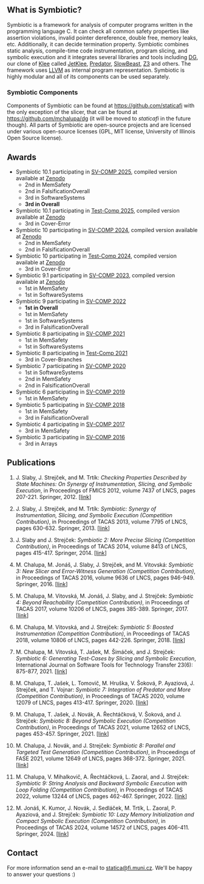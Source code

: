 ## What is Symbiotic?
Symbiotic is a framework for analysis of computer programs written in the programming language C. It can check all common safety properties like assertion violations, invalid pointer dereference, double free, memory leaks, etc. Additionally, it can decide termination property. Symbiotic combines static analysis, compile-time code instrumentation, program slicing, and symbolic execution and it integrates several libraries and tools including [DG](https://github.com/mchalupa/dg), our clone of [Klee](http://klee.github.io/) called [JetKlee](https://github.com/staticafi/JetKlee), [Predator](http://www.fit.vutbr.cz/research/groups/verifit/tools/predator/), [SlowBeast](https://gitlab.fi.muni.cz/xchalup4/slowbeast), [Z3](https://github.com/Z3Prover/z3) and others. The framework uses [LLVM](<https://llvm.org>) as internal program representation. Symbiotic is highly modular and all of its components can be used separately.

### Symbiotic Components

Components of Symbiotic can be found at <https://github.com/staticafi> with the only exception of the slicer, that can be found at <https://github.com/mchalupa/dg> (it will be moved to _staticafi_ in the future though). All parts of Symbiotic are open-source projects and are licensed under various open-source licenses (GPL, MIT license, University of Illinois Open Source license).

## Awards
* Symbiotic 10.1 participating in [SV-COMP 2025](https://sv-comp.sosy-lab.org/2025/results/results-verified/), compiled version available at [Zenodo](https://zenodo.org/records/14230101)
  * 2nd in MemSafety
  * 2nd in FalsificationOverall
  * 3rd in SoftwareSystems
  * **3rd in Overall**
* Symbiotic 10.1 participating in [Test-Comp 2025](https://test-comp.sosy-lab.org/2025/results/results-verified/), compiled version available at [Zenodo](https://zenodo.org/records/14230101)
  * 3rd in Cover-Error 
* Symbiotic 10 participating in [SV-COMP 2024](https://sv-comp.sosy-lab.org/2024/results/results-verified/), compiled version available at [Zenodo](https://zenodo.org/records/10202594)
  * 2nd in MemSafety
  * 2nd in FalsificationOverall
* Symbiotic 10 participating in [Test-Comp 2024](https://test-comp.sosy-lab.org/2024/results/results-verified/), compiled version available at [Zenodo](https://zenodo.org/records/10202594)
  * 3rd in Cover-Error
* Symbiotic 9.1 participating in [SV-COMP 2023](https://sv-comp.sosy-lab.org/2023/results/results-verified/), compiled version available at [Zenodo](https://zenodo.org/record/7622656#.Y-P7YnbMKUk)
  * 1st in MemSafety 
  * 1st in SoftwareSystems
* Symbiotic 9 participating in [SV-COMP 2022](https://sv-comp.sosy-lab.org/2022/results/results-verified/)
  * **1st in Overall**
  * 1st in MemSafety 
  * 1st in SoftwareSystems
  * 3rd in FalsificationOverall
* Symbiotic 8 participating in [SV-COMP 2021](https://sv-comp.sosy-lab.org/2021/results/results-verified/)
  * 1st in MemSafety 
  * 1st in SoftwareSystems
* Symbiotic 8 participating in [Test-Comp 2021](https://test-comp.sosy-lab.org/2021/results/results-verified/)
  * 3rd in Cover-Branches
* Symbiotic 7 participating in [SV-COMP 2020](https://sv-comp.sosy-lab.org/2020/results/results-verified/)
  * 1st in SoftwareSystems
  * 2nd in MemSafety 
  * 2nd in FalsificationOverall
* Symbiotic 6 participating in [SV-COMP 2019](https://sv-comp.sosy-lab.org/2019/results/results-verified/)
  * 1st in MemSafety 
* Symbiotic 5 participating in [SV-COMP 2018](https://sv-comp.sosy-lab.org/2018/results/results-verified/)
  * 1st in MemSafety 
  * 3rd in FalsificationOverall
* Symbiotic 4 participating in [SV-COMP 2017](https://sv-comp.sosy-lab.org/2017/results/results-verified/)
  * 3rd in MemSafety 
* Symbiotic 3 participating in [SV-COMP 2016](https://sv-comp.sosy-lab.org/2016/results/results-verified/)
  * 3rd in Arrays

## Publications

1. J. Slaby, J. Strejček, and M. Trtík: _Checking Properties Described by State Machines: On Synergy of Instrumentation, Slicing, and Symbolic Execution_, in Proceedings of FMICS 2012, volume 7437 of LNCS, pages 207-221. Springer, 2012. \[[link](http://is.muni.cz/repo/984069/sse.pdf)\]

2. J. Slaby, J. Strejček, and M. Trtík: _Symbiotic: Synergy of Instrumentation, Slicing, and Symbolic Execution (Competition Contribution)_, in Proceedings of TACAS 2013, volume 7795 of LNCS, pages 630-632. Springer, 2013. \[[link](https://www.fi.muni.cz/~xstrejc/publications/tacas2013preprint.pdf)\]

3. J. Slaby and J. Strejček: _Symbiotic 2: More Precise Slicing (Competition Contribution)_, in Proceedings of TACAS 2014, volume 8413 of LNCS, pages 415-417. Springer, 2014. \[[link](https://www.fi.muni.cz/~xstrejc/publications/tacas2014preprint.pdf)\]

4. M. Chalupa, M. Jonáš, J. Slaby, J. Strejček, and M. Vitovská: _Symbiotic 3: New Slicer and Error-Witness Generation (Competition Contribution)_, in Proceedings of TACAS 2016, volume 9636 of LNCS, pages 946-949. Springer, 2016. \[[link](https://www.fi.muni.cz/~xstrejc/publications/tacas2016symbiotic_preprint.pdf)\]

5. M. Chalupa, M. Vitovská, M. Jonáš, J. Slaby, and J. Strejček: _Symbiotic 4: Beyond Reachability (Competition Contribution)_, in Proceedings of TACAS 2017, volume 10206 of LNCS, pages 385-389. Springer, 2017. \[[link](https://www.fi.muni.cz/~xstrejc/publications/tacas2017preprint.pdf)\]

6. M. Chalupa, M. Vitovská, and J. Strejček: _Symbiotic 5: Boosted Instrumentation (Competition Contribution)_, in Proceedings of TACAS 2018, volume 10806 of LNCS, pages 442-226. Springer, 2018. \[[link](https://link.springer.com/chapter/10.1007/978-3-319-89963-3_29)\]

7. M. Chalupa, M. Vitovská, T. Jašek, M. Šimáček, and J. Strejček: _Symbiotic 6: Generating Test-Cases by Slicing and Symbolic Execution_, International Journal on Software Tools for Technology Transfer 23(6): 875-877, 2021. \[[link](https://www.fi.muni.cz/~xstrejc/publications/sttt2020preprint.pdf)\]

8. M. Chalupa, T. Jašek, L. Tomovič, M. Hruška, V. Šoková, P. Ayaziová, J. Strejček, and T. Vojnar: _Symbiotic 7: Integration of Predator and More (Competition Contribution)_, in Proceedings of TACAS 2020, volume 12079 of LNCS, pages 413-417. Springer, 2020. \[[link](https://link.springer.com/chapter/10.1007/978-3-030-45237-7_31)\]

9. M. Chalupa, T. Jašek, J. Novák, A. Řechtáčková, V. Šoková, and J. Strejček: _Symbiotic 8: Beyond Symbolic Execution (Competition Contribution)_, in Proceedings of TACAS 2021, volume 12652 of LNCS, pages 453-457. Springer, 2021. \[[link](https://link.springer.com/chapter/10.1007/978-3-030-72013-1_31)\] 

10. M. Chalupa, J. Novák, and J. Strejček: _Symbiotic 8: Parallel and Targeted Test Generation (Competition Contribution)_, in Proceedings of FASE 2021, volume 12649 of LNCS, pages 368-372. Springer, 2021. \[[link](https://link.springer.com/chapter/10.1007/978-3-030-71500-7_20)\]

11. M. Chalupa, V. Mihalkovič, A. Řechtáčková, L. Zaoral, and J. Strejček: _Symbiotic 9: String Analysis and Backward Symbolic Execution with Loop Folding (Competition Contribution)_, in Proceedings of TACAS 2022, volume 13244 of LNCS, pages 462-467. Springer, 2022. \[[link](https://link.springer.com/chapter/10.1007/978-3-030-99527-0_32)\]

12. M. Jonáš, K. Kumor, J. Novák, J. Sedláček, M. Trtík, L. Zaoral, P. Ayaziová, and J. Strejček: _Symbiotic 10: Lazy Memory Initialization and Compact Symbolic Execution (Competition Contribution)_, in Proceedings of TACAS 2024, volume 14572 of LNCS, pages 406-411. Springer, 2024. \[[link](https://link.springer.com/chapter/10.1007/978-3-031-57256-2_29)\]

## Contact

For more information send an e-mail to <statica@fi.muni.cz>. We'll be happy to answer your questions :)
